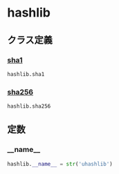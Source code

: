 # hashlib
## クラス定義
### [sha1](../../class/hashlib.sha1/)
```python
hashlib.sha1
```
### [sha256](../../class/hashlib.sha256/)
```python
hashlib.sha256
```
## 定数
### \_\_name\_\_
```python
hashlib.__name__ = str('uhashlib')
```
